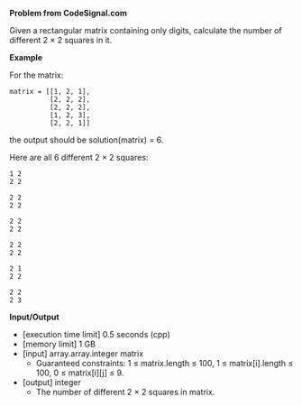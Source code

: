 **Problem from CodeSignal.com**

Given a rectangular matrix containing only digits, calculate the number of different 2 × 2 squares in it.

**Example**

For the matrix:

```
matrix = [[1, 2, 1],
          [2, 2, 2],
          [2, 2, 2],
          [1, 2, 3],
          [2, 2, 1]]
```

the output should be
solution(matrix) = 6.

Here are all 6 different 2 × 2 squares:

```
1 2
2 2

2 2
2 2

2 2
2 2

2 2
2 2

2 1
2 2

2 2
2 3
```

**Input/Output**

- [execution time limit] 0.5 seconds (cpp)
- [memory limit] 1 GB
- [input] array.array.integer matrix
    - Guaranteed constraints: 1 ≤ matrix.length ≤ 100, 1 ≤ matrix[i].length ≤ 100, 0 ≤ matrix[i][j] ≤ 9.
- [output] integer
    - The number of different 2 × 2 squares in matrix.